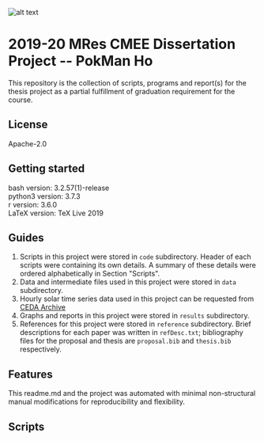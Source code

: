 ![alt text](https://unichoices.co.uk/wp-content/uploads/2015/09/Imperial-College-London.jpg)

# 2019-20 MRes CMEE Dissertation Project -- PokMan Ho

This repository is the collection of scripts, programs and report(s) for the thesis project as a partial fulfillment of graduation requirement for the course.

## License

Apache-2.0

##  Getting started

bash version: 3.2.57(1)-release  
python3 version: 3.7.3  
r version: 3.6.0  
LaTeX version: TeX Live 2019

## Guides

1. Scripts in this project were stored in `code` subdirectory.  Header of each scripts were containing its own details.  A summary of these details were ordered alphabetically in Section "Scripts".  
2. Data and intermediate files used in this project were stored in `data` subdirectory.  
3. Hourly solar time series data used in this project can be requested from [CEDA Archive](https://catalogue.ceda.ac.uk/uuid/220a65615218d5c9cc9e4785a3234bd0)
4. Graphs and reports in this project were stored in `results` subdirectory.  
5. References for this project were stored in `reference` subdirectory.  Brief descriptions for each paper was written in `refDesc.txt`; bibliography files for the proposal and thesis are  `proposal.bib` and `thesis.bib` respectively.

## Features

This readme.md and the project was automated with minimal non-structural manual modifications for reproducibility and flexibility.

## Scripts
